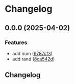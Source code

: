 # Changelog

## 0.0.0 (2025-04-02)


### Features

* add num ([9787cf3](https://github.com/c12i/rp-test/commit/9787cf3ac99e27616c24053240f2e473ef594e75))
* add rand ([8ca542d](https://github.com/c12i/rp-test/commit/8ca542d9ff86c1296a4a8898fd7d305243e978cb))

## Changelog
